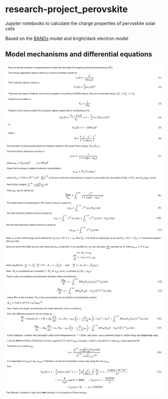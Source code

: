 # research-project_perovskite
Jupyter notebooks to calculate the charge properties of pervoskite solar cells  

Based on the [BANDs](https://doi.org/10.1021/acs.jpclett.8b01446) model and bright/dark electron model

## Model mechanisms and differential equations
![](/figures/Readme_figures/equ_fig-1.png)
![](/figures/Readme_figures/equ_fig-2.png)
![](/figures/Readme_figures/equ_fig-3.png)
![](/figures/Readme_figures/equ_fig-4.png)
![](/figures/Readme_figures/equ_fig-5.png)
